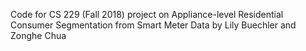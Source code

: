 Code for CS 229 (Fall 2018) project on Appliance-level Residential Consumer Segmentation from Smart Meter Data by Lily Buechler and Zonghe Chua
